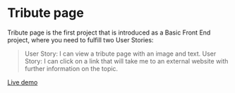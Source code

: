# Tribute page

Tribute page is the first project that is introduced as a Basic Front End project, where you need to fulfill two User Stories:

>User Story: I can view a tribute page with an image and text.
>User Story: I can click on a link that will take me to an external website with further information on the topic.

[Live demo](https://dionysusbenstein.github.io/tribute-page/)
